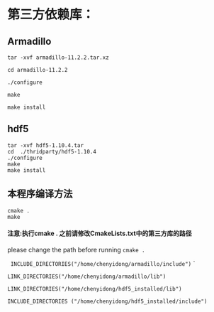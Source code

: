 











# 第三方依赖库： #

## Armadillo   ##

 


	tar -xvf armadillo-11.2.2.tar.xz

	cd armadillo-11.2.2

	./configure

	make

	make install

## hdf5 ##

    tar -xvf hdf5-1.10.4.tar
	cd  ./thridparty/hdf5-1.10.4
	./configure
	make
	make install 	 







## 本程序编译方法 ##

    cmake .
	make
 


#### 注意:执行cmake .  之前请修改CmakeLists.txt中的第三方库的路径 ####

please change the path before running `cmake .`

`
INCLUDE_DIRECTORIES("/home/chenyidong/armadillo/include")`
`

`LINK_DIRECTORIES("/home/chenyidong/armadillo/lib")`

`LINK_DIRECTORIES("/home/chenyidong/hdf5_installed/lib")`

`INCLUDE_DIRECTORIES ("/home/chenyidong/hdf5_installed/include")`



